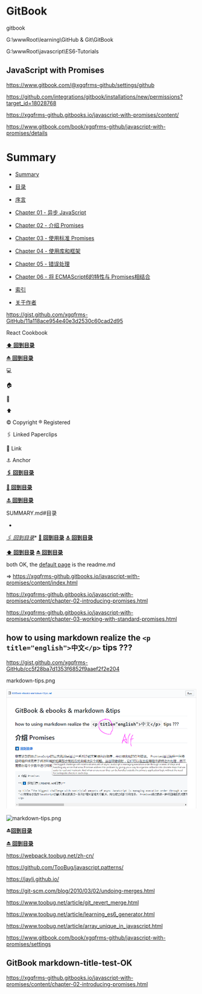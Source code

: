 # GitBook


gitbook

G:\wwwRoot\learning\GitHub & Git\GitBook


G:\wwwRoot\javascript\ES6-Tutorials






## JavaScript with Promises

https://www.gitbook.com/@xgqfrms-github/settings/github

https://github.com/integrations/gitbook/installations/new/permissions?target_id=18028768




https://xgqfrms-github.gitbooks.io/javascript-with-promises/content/

https://www.gitbook.com/book/xgqfrms-github/javascript-with-promises/details



# Summary

* [Summary](SUMMARY.md)

* [目录](README.md)
* [序言](chapter-00-preface.md)
* [Chapter 01 - 异步 JavaScript](chapter-01-asynchronous-javascript.md)
* [Chapter 02 - 介绍 Promises](chapter-02-introducing-promises.md)
* [Chapter 03 - 使用标准 Promises](chapter-03-working-with-standard-promises.md)
* [Chapter 04 - 使用库和框架](chapter-04-using-libraries-and-frameworks.md)
* [Chapter 05 - 错误处理](chapter-05-error-handling.md)
* [Chapter 06 - 将 ECMAScript6的特性与 Promises相结合](chapter-06-combining-ecmascript-6-features-with-promises.md)
* [索引](chapter-07-index.md)
* [关于作者](chapter-08-about-the-author.md)












https://gist.github.com/xgqfrms-GitHub/11a118ace954e40e3d2530c60cad2d95


React Cookbook



**[⬆️ 回到目录](#目录)**


**[⏏️ 回到目录](#目录)**

💻

🏠

🏡

⬆️

©️ Copyright
®️ Registered


🖇️ Linked Paperclips


🔗 Link


⚓ Anchor

**[🖇️ 回到目录](SUMMARY.md)**

**[🔗 回到目录](SUMMARY.md)**

**[⚓ 回到目录](SUMMARY.md)**


SUMMARY.md#目录


*
*[🖇️ 回到目录](README.md)**
**[🔗 回到目录](README.md)**
**[⚓ 回到目录](README.md)**

**[⬆️ 回到目录](README.md#目录)**
**[⏏️ 回到目录](README.md#目录)**



both OK, the [default page](https://xgqfrms-github.gitbooks.io/javascript-with-promises/content/) is the readme.md

=> https://xgqfrms-github.gitbooks.io/javascript-with-promises/content/index.html




https://xgqfrms-github.gitbooks.io/javascript-with-promises/content/chapter-02-introducing-promises.html

https://xgqfrms-github.gitbooks.io/javascript-with-promises/content/chapter-03-working-with-standard-promises.html





## how to using markdown realize the `<p title="english">中文</p>` tips ???


https://gist.github.com/xgqfrms-GitHub/cc5f28ba7d1353f6852f9aaef2f2e204


markdown-tips.png




![markdown-tips.png](markdown-tips.png)


![markdown-tips.png](/assets/markdown-tips.png)







**⏏️[回到目录](README.md#目录)**

**[⏏️ 回到目录](README.md#目录)**









https://webpack.toobug.net/zh-cn/


https://github.com/TooBug/javascript.patterns/

https://jayli.github.io/



https://git-scm.com/blog/2010/03/02/undoing-merges.html

https://www.toobug.net/article/git_revert_merge.html

https://www.toobug.net/article/learning_es6_generator.html

https://www.toobug.net/article/array_unique_in_javascript.html



https://www.gitbook.com/book/xgqfrms-github/javascript-with-promises/settings







## GitBook markdown-title-test-OK


https://xgqfrms-github.gitbooks.io/javascript-with-promises/content/chapter-02-introducing-promises.html






















